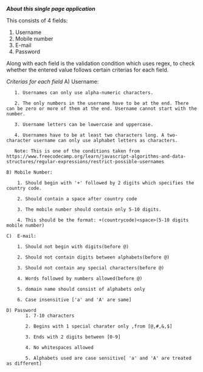 ***About this single page application***

This consists of 4 fields:
1. Username
2. Mobile number
3. E-mail
4. Password

Along with each field is the validation condition which uses regex, to check whether the entered value follows certain criterias for each field.

*Criterias for each field*
    A) Username:
       
       1. Usernames can only use alpha-numeric characters.

       2. The only numbers in the username have to be at the end. There can be zero or more of them at the end. Username cannot start with the number.

       3. Username letters can be lowercase and uppercase.

       4. Usernames have to be at least two characters long. A two-character username can only use alphabet letters as characters.

       Note: This is one of the conditions taken from https://www.freecodecamp.org/learn/javascript-algorithms-and-data-structures/regular-expressions/restrict-possible-usernames

    B) Mobile Number:
        
        1. Should begin with '+' followed by 2 digits which specifies the country code.

        2. Should contain a space after country code

        3. The mobile number should contain only 5-10 digits.

        4. This should be the format: +(countrycode)<space>(5-10 digits mobile number) 
    
    C)  E-mail:

        1. Should not begin with digits(before @)

        2. Should not contain digits between alphabets(before @)

        3. Should not contain any special characters(before @)

        4. Words followed by numbers allowed(before @)

        5. domain name should consist of alphabets only

        6. Case insensitive ['a' and 'A' are same]
    
    D) Password
           1. 7-10 characters

           2. Begins with 1 special charater only ,from [@,#,&,$]

           3. Ends with 2 digits between [0-9]

           4. No whitespaces allowed

           5. Alphabets used are case sensitive[ 'a' and 'A' are treated as different]


    


